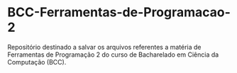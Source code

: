 # BCC-Ferramentas-de-Programacao-2
Repositório destinado a salvar os arquivos referentes a matéria de Ferramentas de Programação 2 do curso de Bacharelado em Ciência da Computação (BCC).
